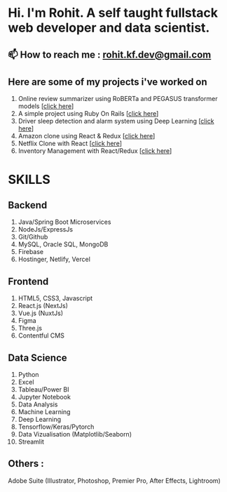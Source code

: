 
# Hi. I'm Rohit. A self taught fullstack web developer and data scientist.
## 📫 How to reach me : rohit.kf.dev@gmail.com

## Here are some of my projects i've worked on
1. Online review summarizer using RoBERTa and PEGASUS transformer models [[click here](https://github.com/rkf2778/online-review-summarizer)]
2. A simple project using Ruby On Rails [[click here](https://github.com/rkf2778/Simple-Ruby-On-Rails-App)]
3. Driver sleep detection and alarm system using Deep Learning [[click here](https://github.com/rkf2778/Driver-Fatigue-Detection-with-OpenCV-and-Deep-Learning)]
4. Amazon clone using React & Redux [[click here](https://github.com/rkf2778/amazon-clone-react)]
5. Netflix Clone with React [[click here](https://github.com/rkf2778/Netlfix-Clone-app)]
6. Inventory Management with React/Redux [[click here](https://github.com/rkf2778/Product_Inventory_React_Capstone)]


# SKILLS
## Backend
01. Java/Spring Boot Microservices
02. NodeJs/ExpressJs
03. Git/Github
04. MySQL, Oracle SQL, MongoDB
05. Firebase
06. Hostinger, Netlify, Vercel

## Frontend
1. HTML5, CSS3, Javascript
2. React.js (NextJs)
3. Vue.js (NuxtJs)
4. Figma
5. Three.js
6. Contentful CMS

## Data Science
1. Python
2. Excel
3. Tableau/Power BI
4. Jupyter Notebook
5. Data Analysis
6. Machine Learning
7. Deep Learning
8. Tensorflow/Keras/Pytorch
9. Data Vizualisation (Matplotlib/Seaborn)
10. Streamlit

## Others : 
Adobe Suite (Illustrator, Photoshop, Premier Pro, After Effects, Lightroom)








